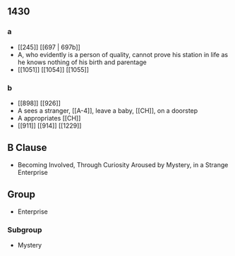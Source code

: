 ## 1430
### a
- [[245]] [[697 | 697b]] 
- A, who evidently is a person of quality, cannot prove his station in life as he knows nothing of his birth and parentage
- [[1051]] [[1054]] [[1055]] 

### b
- [[898]] [[926]] 
- A sees a stranger, [[A-4]], leave a baby, [[CH]], on a doorstep
- A appropriates [[CH]]
- [[911]] [[914]] [[1229]] 

## B Clause
- Becoming Involved, Through Curiosity Aroused by Mystery, in a Strange Enterprise

## Group
- Enterprise

### Subgroup
- Mystery

